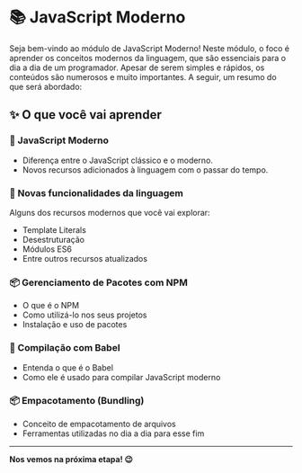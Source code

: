 # 📚 JavaScript Moderno

Seja bem-vindo ao módulo de JavaScript Moderno! Neste módulo, o foco é aprender os conceitos modernos da linguagem, que são essenciais para o dia a dia de um programador. Apesar de serem simples e rápidos, os conteúdos são numerosos e muito importantes. A seguir, um resumo do que será abordado:

## ✨ O que você vai aprender

### 📌 JavaScript Moderno
- Diferença entre o JavaScript clássico e o moderno.
- Novos recursos adicionados à linguagem com o passar do tempo.

### 🧰 Novas funcionalidades da linguagem
Alguns dos recursos modernos que você vai explorar:
- Template Literals
- Desestruturação
- Módulos ES6
- Entre outros recursos atualizados

### 📦 Gerenciamento de Pacotes com NPM
- O que é o NPM
- Como utilizá-lo nos seus projetos
- Instalação e uso de pacotes

### 🔧 Compilação com Babel
- Entenda o que é o Babel
- Como ele é usado para compilar JavaScript moderno

### 📦 Empacotamento (Bundling)
- Conceito de empacotamento de arquivos
- Ferramentas utilizadas no dia a dia para esse fim
---

**Nos vemos na próxima etapa! 😉**
